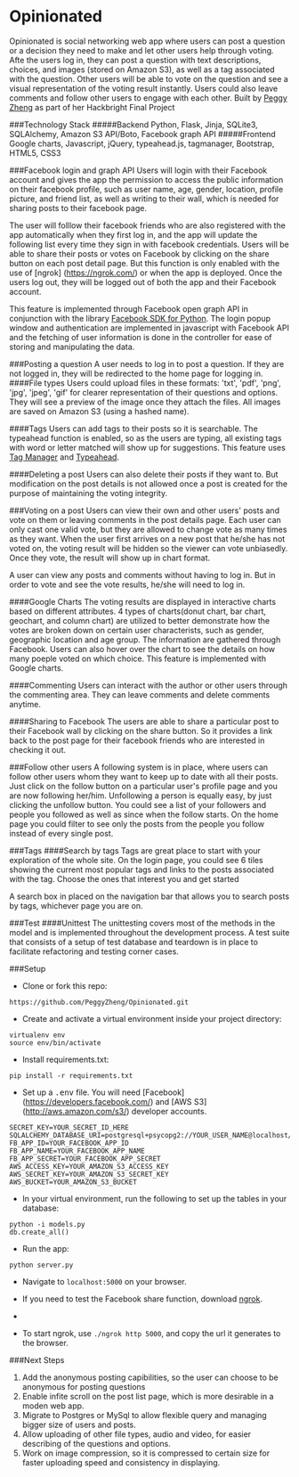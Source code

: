 # Opinionated

Opinionated is social networking web app where users can post a question or a decision they need to make and let other users help through voting. Afte the users log in, they can post a question with text descriptions, choices, and images (stored on Amazon S3), as well as a tag associated with the question. Other users will be able to vote on the question and see a visual representation of the voting result instantly. Users could also leave comments and follow other users to engage with each other. 
Built by <a href="https://www.linkedin.com/in/peggyzheng">Peggy Zheng</a> as part of her Hackbright Final Project

###Technology Stack
#####Backend
Python, Flask, Jinja, SQLite3, SQLAlchemy, Amazon S3 API/Boto, Facebook graph API
#####Frontend
Google charts, Javascript, jQuery, typeahead.js, tagmanager, Bootstrap, HTML5, CSS3

###Facebook login and graph API
Users will login with their Facebook account and gives the app the permission to access the public information on their facebook profile, such as user name, age, gender, location, profile picture, and friend list, as well as writing to their wall, which is needed for sharing posts to their facebook page. 

The user will folllow their facebook friends who are also registered with the app automatically when they first log in, and the app will update the following list every time they sign in with facebook credentials. 
Users will be able to share their posts or votes on Facebook by clicking on the share button on each post detail page. But this function is only enabled with the use of [ngrok] (https://ngrok.com/) or when the app is deployed. 
Once the users log out, they will be logged out of both the app and their Facebook account. 

This feature is implemented through Facebook open graph API in conjunction with the library <a href="https://facebook-sdk.readthedocs.org/en/latest/">Facebook SDK for Python</a>. The login popup window and authentication are implemented in javascript with Facebook API and the fetching of user information is done in the controller for ease of storing and manipulating the data. 


###Posting a question
A user needs to log in to post a question. If they are not logged in, they will be redirected to the home page for logging in. 
####File types
Users could upload files in these formats: 'txt', 'pdf', 'png', 'jpg', 'jpeg', 'gif' for clearer representation of their questions and options. They will see a preview of the image once they attach the files. All images are saved on Amazon S3 (using a hashed name).

####Tags
Users can add tags to their posts so it is searchable. The typeahead function is enabled, so as the users are typing, all existing tags with word or letter matched will show up for suggestions. This feature uses <a href="https://maxfavilli.com/jquery-tag-manager">Tag Manager</a> and <a href="http://twitter.github.io/typeahead.js/">Typeahead</a>.


####Deleting a post
Users can also delete their posts if they want to. But modification on the post details is not allowed once a post is created for the purpose of maintaining the voting integrity. 

###Voting on a post
Users can view their own and other users' posts and vote on them or leaving comments in the post details page. Each user can only cast one valid vote, but they are allowed to change vote as many times as they want. 
When the user first arrives on a new post that he/she has not voted on, the voting result will be hidden so the viewer can vote unbiasedly. Once they vote, the result will show up in chart format. 

A user can view any posts and comments without having to log in. But in order to vote and see the vote results, he/she will need to log in. 

####Google Charts
The voting results are displayed in interactive charts based on different attributes. 4 types of charts(donut chart, bar chart, geochart, and column chart) are utilized to better demonstrate how the votes are broken down on certain user characterists, such as gender, geographic location and age group. The information are gathered through Facebook. Users can also hover over the chart to see the details on how many poeple voted on which choice.
This feature is implemented with Google charts. 

####Commenting
Users can interact with the author or other users through the commenting area. They can leave comments and delete comments anytime. 

####Sharing to Facebook
The users are able to share a particular post to their Facebook wall by clicking on the share button. So it provides a link back to the post page for their facebook friends who are interested in checking it out.


###Follow other users
A following system is in place, where users can follow other users whom they want to keep up to date with all their posts. Just click on the follow button on a particular user's profile page and you are now following her/him. Unfollowing a person is equally easy, by just clicking the unfollow button. You could see a list of your followers and people you followed as well as since when the follow starts. 
On the home page you could filter to see only the posts from the people you follow instead of every single post. 

###Tags
####Search by tags
Tags are great place to start with your exploration of the whole site. On the login page, you could see 6 tiles showing the current most popular tags and links to the posts associated with the tag. Choose the ones that interest you and get started

A search box in placed on the navigation bar that allows you to search posts by tags, whichever page you are on. 

###Test
####Unittest
The unittesting covers most of the methods in the model and is implemented throughout the development process.
A test suite that consists of a setup of test database and teardown is in place to facilitate refactoring and testing corner cases. 

###Setup
* Clone or fork this repo:
```
https://github.com/PeggyZheng/Opinionated.git
```

* Create and activate a virtual environment inside your project directory: 
```
virtualenv env
source env/bin/activate
```

* Install requirements.txt:
```
pip install -r requirements.txt
```

* Set up a <kbd>.env</kbd> file. You will need [Facebook] (https://developers.facebook.com/) and [AWS S3] (http://aws.amazon.com/s3/) developer accounts.
```
SECRET_KEY=YOUR_SECRET_ID_HERE
SQLALCHEMY_DATABASE_URI=postgresql+psycopg2://YOUR_USER_NAME@localhost/YOUR_FILE_DIRECTORY
FB_APP_ID=YOUR_FACEBOOK_APP_ID
FB_APP_NAME=YOUR_FACEBOOK_APP_NAME
FB_APP_SECRET=YOUR_FACEBOOK_APP_SECRET
AWS_ACCESS_KEY=YOUR_AMAZON_S3_ACCESS_KEY
AWS_SECRET_KEY=YOUR_AMAZON_S3_SECRET_KEY
AWS_BUCKET=YOUR_AMAZON_S3_BUCKET
```

* In your virtual environment, run the following to set up the tables in your database:
```
python -i models.py
db.create_all()
```

* Run the app:
```
python server.py
```

* Navigate to `localhost:5000` on your browser.

* If you need to test the Facebook share function, download <a href="https://ngrok.com/To start ngrok">ngrok</a>.
* 
* To start ngrok, use `./ngrok http 5000`, and copy the url it generates to the browser.

###Next Steps
1. Add the anonymous posting capibilities, so the user can choose to be anonymous for posting questions
2. Enable infite scroll on the post list page, which is more desirable in a moden web app. 
3. Migrate to Postgres or MySql to allow flexible query and managing bigger size of users and posts.
4. Allow uploading of other file types, audio and video, for easier describing of the questions and options. 
5. Work on image compression, so it is compressed to certain size for faster uploading speed and consistency in displaying. 



